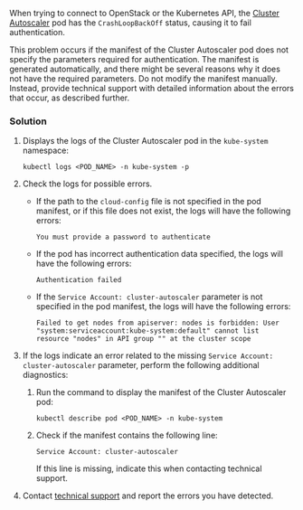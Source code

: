 When trying to connect to OpenStack or the Kubernetes API, the [Cluster Autoscaler](/en/kubernetes/k8s/concepts/architecture#cluster_scaling_options) pod has the `CrashLoopBackOff` status, causing it to fail authentication.

This problem occurs if the manifest of the Cluster Autoscaler pod does not specify the parameters required for authentication. The manifest is generated automatically, and there might be several reasons why it does not have the required parameters. Do not modify the manifest manually. Instead, provide technical support with detailed information about the errors that occur, as described further.

### Solution

1. Displays the logs of the Cluster Autoscaler pod in the `kube-system` namespace:

   ```console
   kubectl logs <POD_NAME> -n kube-system -p
   ```
1. Check the logs for possible errors. 

   - If the path to the `cloud-config` file is not specified in the pod manifest, or if this file does not exist, the logs will have the following errors:

      ```console
      You must provide a password to authenticate
      ```
   - If the pod has incorrect authentication data specified, the logs will have the following errors:

      ```console
      Authentication failed
      ```
   - If the `Service Account: cluster-autoscaler` parameter is not specified in the pod manifest, the logs will have the following errors:
   
      ```console
      Failed to get nodes from apiserver: nodes is forbidden: User "system:serviceaccount:kube-system:default" cannot list resource "nodes" in API group "" at the cluster scope
      ```   
     
1. If the logs indicate an error related to the missing `Service Account: cluster-autoscaler` parameter, perform the following additional diagnostics:
   
   1. Run the command to display the manifest of the Cluster Autoscaler pod:

      ```console
      kubectl describe pod <POD_NAME> -n kube-system
      ```
   1. Check if the manifest contains the following line:

      ```console
      Service Account: cluster-autoscaler
      ```
      If this line is missing, indicate this when contacting technical support.

1. Contact [technical support](mailto:support@mcs.mail.ru) and report the errors you have detected.
